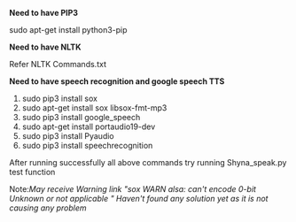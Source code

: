 **Need to have PIP3**

sudo apt-get install python3-pip


**Need to have NLTK**

Refer NLTK Commands.txt


**Need to have speech recognition and google speech TTS**

1) sudo pip3 install sox
2) sudo apt-get install sox libsox-fmt-mp3
3) sudo pip3 install google_speech
4) sudo apt-get install portaudio19-dev
5) sudo pip3 install Pyaudio
6) sudo pip3 install speechrecognition

After running successfully all above commands try running Shyna_speak.py test function

Note:_May receive Warning link "sox WARN alsa: can't encode 0-bit Unknown or not applicable
" Haven't found any solution yet as it is not causing any problem_